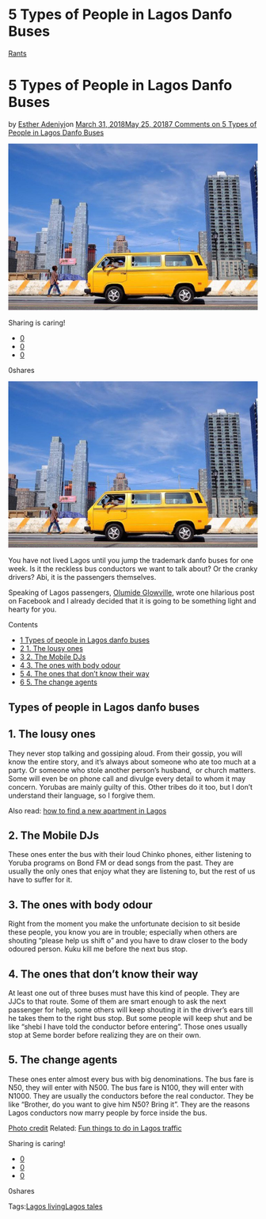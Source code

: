 # 5 Types of People in Lagos Danfo Buses

[Rants](https://estheradeniyi.com/category/rants/)
# 5 Types of People in Lagos Danfo Buses

by [Esther Adeniyi](https://estheradeniyi.com/author/esther-adeniyi/)on [March 31, 2018May 25, 2018](https://estheradeniyi.com/lagos-danfo-buses/)[7 Comments on 5 Types of People in Lagos Danfo Buses](https://estheradeniyi.com/lagos-danfo-buses/#comments)

![](images/Lagosdanfobuses.jpg)

Sharing is caring!

- [0](https://www.facebook.com/sharer/sharer.php?u=https%3A%2F%2Festheradeniyi.com%2Flagos-danfo-buses%2F&amp;t=5%20Types%20of%20People%20in%20Lagos%20Danfo%20Buses)
- [0](https://twitter.com/intent/tweet?text=5%20Types%20of%20People%20in%20Lagos%20Danfo%20Buses&amp;url=https%3A%2F%2Festheradeniyi.com%2Flagos-danfo-buses%2F)
- [0](#)

0shares

[![Lagos Danfo buses](images/Lagosdanfobuses.jpg)](images/Lagosdanfobuses.jpg)

You have not lived Lagos until you jump the trademark danfo buses for one week. Is it the reckless bus conductors we want to talk about? Or the cranky drivers? Abi, it is the passengers themselves.

Speaking of Lagos passengers, [Olumide Glowville](https://web.facebook.com/olumideglowville), wrote one hilarious post on Facebook and I already decided that it is going to be something light and hearty for you.

Contents

- [1 Types of people in Lagos danfo buses](#Types_of_people_in_Lagos_danfo_buses)
- [2 1. The lousy ones](#1_The_lousy_ones)
- [3 2. &#x200E;The Mobile DJs](#2_The_Mobile_DJs)
- [4 3. &#x200E;The ones with body odour](#3_The_ones_with_body_odour)
- [5 4. &#x200E;The ones that don&#x2019;t know their way](#4_The_ones_that_don8217t_know_their_way)
- [6 5. The change agents](#5_The_change_agents)

## Types of people in Lagos danfo buses

## 1. The lousy ones

They never stop talking and gossiping aloud. From their gossip, you will know the entire story, and it&#x2019;s always about someone who ate too much at a party. Or someone who stole another person&#x2019;s husband,&#xA0; or church matters. Some will even be on phone call and divulge every detail to whom it may concern. Yorubas are mainly guilty of this. Other tribes do it too, but I don&#x2019;t understand their language, so I forgive them.

Also read: [how to find a new apartment in Lagos](https://www.estheradeniyi.com/how-to-find-good-apartment-in-lagos)

## 2. &#x200E;The Mobile DJs

These ones enter the bus with their loud Chinko phones, either listening to Yoruba programs on Bond FM or dead songs from the past. They are usually the only ones that enjoy what they are listening to, but the rest of us have to suffer for it.

## 3. &#x200E;The ones with body odour

Right from the moment you make the unfortunate decision to sit beside these people, you know you are in trouble; especially when others are shouting &#x201C;please help us shift o&#x201D; and you have to draw closer to the body odoured person. Kuku kill me before the next bus stop.

## 4. &#x200E;The ones that don&#x2019;t know their way

At least one out of three buses must have this kind of people. They are JJCs to that route. Some of them are smart enough to ask the next passenger for help, some others will keep shouting it in the driver&#x2019;s ears till he takes them to the right bus stop. But some people will keep shut and be like &#x201C;shebi I have told the conductor before entering&#x201D;. Those ones usually stop at Seme border before realizing they are on their own.

## 5. The change agents

These ones enter almost every bus with big denominations. The bus fare is N50, they will enter with N500. The bus fare is N100, they will enter with N1000. They are usually the conductors before the real conductor. They be like &#x201C;Brother, do you want to give him N50? Bring it&#x201D;. They are the reasons Lagos conductors now marry people by force inside the bus.

[Photo credit](http://ludassocial.com/2017/02/lagos-conductors-finally-react-propose-ban-yellow-danfo-bus-lagos-state-government/)
 Related: [Fun things to do in Lagos traffic](https://www.estheradeniyi.com/lagos-traffic-7-fun-things-to-do-when)

Sharing is caring!

- [0](https://www.facebook.com/sharer/sharer.php?u=https%3A%2F%2Festheradeniyi.com%2Flagos-danfo-buses%2F&amp;t=5%20Types%20of%20People%20in%20Lagos%20Danfo%20Buses)
- [0](https://twitter.com/intent/tweet?text=5%20Types%20of%20People%20in%20Lagos%20Danfo%20Buses&amp;url=https%3A%2F%2Festheradeniyi.com%2Flagos-danfo-buses%2F)
- [0](#)

0shares

Tags:[Lagos living](https://estheradeniyi.com/tag/lagos-living/)[Lagos tales](https://estheradeniyi.com/tag/lagos-tales/)